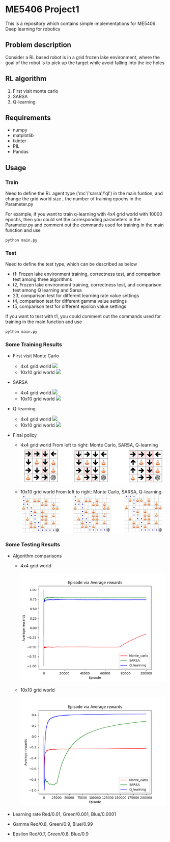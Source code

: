 # ME5406 Project1
This is a repository which contains simple implementations for ME5406 Deep learning for robotics 

## Problem description
Consider a RL based robot is in a grid frozen lake environment, where the goal of the robot is to pick up the target while avoid falling into the ice holes

## RL algorithm
1. First visit monte carlo
2. SARSA
3. Q-learning

## Requirements
* numpy
* matplotlib
* tkinter
* PIL
* Pandas

## Usage
### Train
Need to define the RL agent type ('mc'/'sarsa'/'ql') in the main funtion, and change the grid world size , the number of training epochs in the Parameter.py

For example, if you want to train q-learning with 4x4 grid world with 10000 epochs, then you could set the corresponding parameters in the Parameter.py and comment out the commands used for training in the main function and use
```
python main.py
```

### Test
Need to define the test type, which can be described as below
* t1: Frozen lake environment training, correctness test, and comparison test among three algorithms
* t2, Frozen lake environment training, correctness test, and comparison test among Q learning and Sarsa
* 23, comparison test for different learning rate value settings
* t4, comparison test for different gamma value settings
* t5, comparison test for different epsilon value settings

If you want to test with t1, you could comment out the commands used for training in the main function and use
```
python main.py 
```

### Some Training Results
* First visit Monte Carlo
  * 4x4 grid world
    ![](Results/Plot/Monte_carlo_4x4.png)
  * 10x10 grid world
    ![](Results/Plot/Monte_carlo_10x10.png)
* SARSA
  * 4x4 grid world
    ![](Results/Plot/SARSA_4X4.png)
  * 10x10 grid world
    ![](Results/Plot/SARSA_10X10.png)
* Q-learning
  * 4x4 grid world
    ![](Results/Plot/Q_learning_4x4.png)
  * 10x10 grid world
    ![](Results/Plot/Q_learning_10x10.png)
    
* Final policy
  * 4x4 grid world
    From left to right: Monte Carlo, SARSA, Q-learning
    ![](https://github.com/zhangyifengdavid/ME5406_Course_Project/blob/main/Results/Final%20policy/4x4/final_policy.png)
    
  * 10x10 grid world
    From left to right: Monte Carlo, SARSA, Q-learning
    ![](https://github.com/zhangyifengdavid/ME5406_Course_Project/blob/main/Results/Final%20policy/10x10/final_policy.png)
    
### Some Testing Results
* Algorithm comparisons
    * 4x4 grid world
    
      ![](Results/Comparison/Algorithm/4x4/compare_reward_44.png)
    * 10x10 grid world
    
      ![](Results/Comparison/Algorithm/10x10/compare_reward_1010.png)
      
* Learning rate
  Red/0.01, Green/0.001, Blue/0.0001
  
* Gamma
  Red/0.8, Green/0.9, Blue/0.99
  
* Epsilon
  Red/0.7, Green/0.8, Blue/0.9

